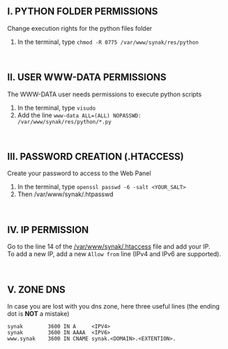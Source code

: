 ## I. PYTHON FOLDER PERMISSIONS
Change execution rights for the python files folder
1. In the terminal, type ```chmod -R 0775 /var/www/synak/res/python```

&#160;

## II. USER WWW-DATA PERMISSIONS
The WWW-DATA user needs permissions to execute python scripts
1. In the terminal, type ```visudo```
2. Add the line ```www-data ALL=(ALL) NOPASSWD: /var/www/synak/res/python/*.py```

&#160;

## III. PASSWORD CREATION (.HTACCESS)
Create your password to access to the Web Panel
1. In the terminal, type ```openssl passwd -6 -salt <YOUR_SALT>```
2. Then /var/www/synak/.htpasswd

&#160;

## IV. IP PERMISSION
Go to the line 14 of the [/var/www/synak/.htaccess](root/var/www/synak/.htaccess#L14) file and add your IP.\
To add a new IP, add a new ```Allow from``` line (IPv4 and IPv6 are supported).
    
&#160;

## V. ZONE DNS
In case you are lost with you dns zone, here three useful lines (the ending dot is **NOT** a mistake)

    synak        3600 IN A     <IPV4>
    synak        3600 IN AAAA  <IPV6>
    www.synak    3600 IN CNAME synak.<DOMAIN>.<EXTENTION>.
